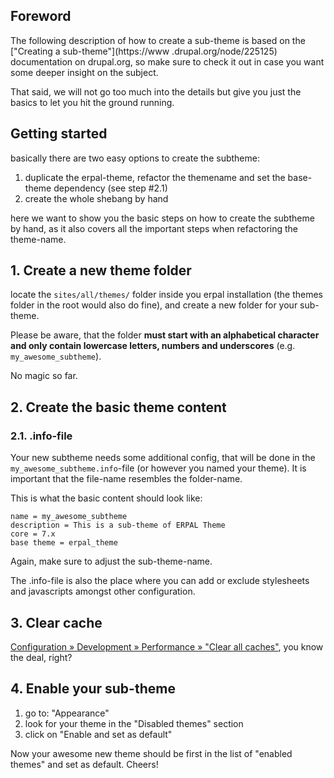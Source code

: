 ## Foreword
The following description of how to create a sub-theme is based on the ["Creating a sub-theme"](https://www
.drupal.org/node/225125) documentation on drupal.org, so make sure to check it out in case you want some deeper 
insight on the subject.

That said, we will not go too much into the details but give you just the basics to let you hit the ground running.

## Getting started
basically there are two easy options to create the subtheme:

1. duplicate the erpal-theme, refactor the themename and set the base-theme dependency (see step #2.1)
1. create the whole shebang by hand

here we want to show you the basic steps on how to create the subtheme by hand, as it also covers all the important 
steps when refactoring the theme-name.


## 1. Create a new theme folder
locate the `sites/all/themes/` folder inside you erpal installation (the themes folder in the root would also do 
fine), and create a new folder for your sub-theme.

Please be aware, that the folder **must start with an alphabetical character and only contain lowercase letters, 
numbers and underscores** (e.g. `my_awesome_subtheme`).

No magic so far.


## 2. Create the basic theme content

### 2.1. .info-file
Your new subtheme needs some additional config, that will be done in the `my_awesome_subtheme.info`-file (or however 
you named your theme). It is important that the file-name resembles the folder-name.

This is what the basic content should look like:

    name = my_awesome_subtheme
    description = This is a sub-theme of ERPAL Theme
    core = 7.x
    base theme = erpal_theme

Again, make sure to adjust the sub-theme-name.

The .info-file is also the place where you can add or exclude stylesheets and javascripts amongst other configuration.


## 3. Clear cache
[Configuration » Development » Performance » "Clear all caches"](https://www.drupal.org/documentation/clearing-rebuilding-cache), you know the deal, right?


## 4. Enable your sub-theme

1. go to: "Appearance"
2. look for your theme in the "Disabled themes" section
3. click on "Enable and set as default"

Now your awesome new theme should be first in the list of "enabled themes" and set as default. Cheers!


<!-- uncomment when theme-info page is finished
## Go pro!
(This is where the magic happens)

As mentioned at the beginning (and you might have already noticed it yourself), our ERPAL theme is a sub-theme of
[Omega 4](https://www.drupal.org/project/omega) (we love that theme!), and you can very easily benefit from its 
awesomeness aka integration of drush, grunt, bower, sass & compass (with bundler), and much more.

So make sure to read on [about the ERPAL theme]() to get deeper knowledge on that subject and our conception on the 
theme.
-->
